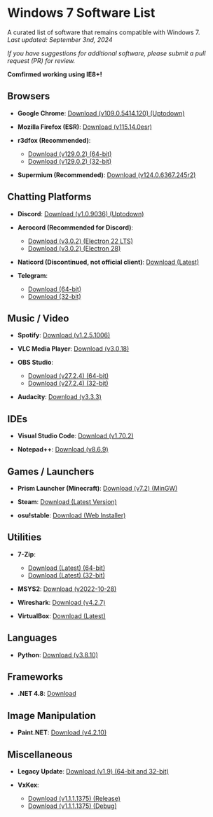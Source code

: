 # Windows 7 Software List
A curated list of software that remains compatible with Windows 7.  
*Last updated: September 3nd, 2024*

*If you have suggestions for additional software, please submit a pull request (PR) for review.*

**Comfirmed working using IE8+!**
## Browsers

- **Google Chrome**: [Download (v109.0.5414.120) (Uptodown)](https://dw7.uptodown.com/dwn/GpOucR-ucfrK0kDvhqwCp64sUQOuIFWMneh9vMSA3WNmepP3-SYuG6XmUZCQUHlri--J3-90jgi8RCHDJ5Dr7o8C4aqfVyJ9wOP9NhfQJ18H4IuwYf1TQUQfH6bNyQAk/sF-OYX6cZBOD6xoGA_SVVccR_gvyzhhvGe183gB6iDXyuM3e1ZdVgZcDrRua5-dUX2t4ggoH-rbnBM6MK-6QZXtax7X7m3UG0BWajoUE8W_Mfm9J4SjATNtjZzoNPXZE/O3JE9qQjEYBgTiPmIYf7UDKtxYupEO-YHLz_ENCKsjeDQiY75myft73nBD3UHessQ4JQm8mdOXepQ7Lcwh2vOhV8-7T9rLaqI5BTCLeDR9E=/google-chrome-109-0-5414-120.zip)

- **Mozilla Firefox (ESR)**: [Download (v115.14.0esr)](https://download-installer.cdn.mozilla.net/pub/firefox/releases/115.14.0esr/win64/en-US/Firefox%20Setup%20115.14.0esr.msi)

- **r3dfox (Recommended)**:  
  - [Download (v129.0.2) (64-bit)](https://github.com/Eclipse-Community/r3dfox/releases/download/v129.0.2/r3dfox-129.0.2.en-US.win64.installer.exe)  
  - [Download (v129.0.2) (32-bit)](https://github.com/Eclipse-Community/r3dfox/releases/download/v129.0.2/r3dfox-129.0.2.en-US.win32.installer.exe)

- **Supermium (Recommended)**: [Download (v124.0.6367.245r2)](https://github.com/win32ss/supermium/releases/download/v124-r2/supermium_124_64_setup.exe)

## Chatting Platforms

- **Discord**: [Download (v1.0.9036) (Uptodown)](https://dw.uptodown.net/dwn/xnMo36Hnf-yYCfAL_WGi2Dipsb08TSE7BOkPgp_OQ3SxoYWTpcaqPZAljUCkYjrz2H9tHCto8Zj3QXrXGbpj6bGOEacEoqPaRnW1CtI8SswTzNpRqJsRExfzX__ISypS/i1yk-lR8PjZOfpb6zdKP3ossqAgJmH5CYypbt9BEVp080LkE1IHkeXWYBftgiASIB9l6IpXgIq3UTHJ5syKmq61Y9age0JwQr4xmEhuW50ERnkO4hAknKMTF_kFk-LbS/x7pT5uRwXTjC3pu9JeayvGL-NEX68fVzEBhj0Rf4C-ijS2wjQNTp_RNUz7gOip46FlWO2bRnGG24QmkITRX7yQ==/discord-1-0-9036.exe)

- **Aerocord (Recommended for Discord)**:  
  - [Download (v3.0.2) (Electron 22 LTS)](https://randomserver.top/aerocord/Aerocord_E22_LTS.exe)  
  - [Download (v3.0.2) (Electron 28)](https://randomserver.top/aerocord/Aerocord_E28.exe)
 
- **Naticord (Discontinued, not official client)**: [Download (Latest)](https://github.com/Naticord/naticord/actions/runs/10436020906/artifacts/1823625191)

- **Telegram**:
  - [Download (64-bit)](https://github.com/telegramdesktop/tdesktop/releases/download/v5.4.1/tsetup-x64.5.4.1.exe)
  - [Download (32-bit)](https://github.com/telegramdesktop/tdesktop/releases/download/v5.4.1/tsetup.5.4.1.exe)

## Music / Video

- **Spotify**: [Download (v1.2.5.1006)](https://download.scdn.co/SpotifyFull7-8-8.1.exe)  

- **VLC Media Player**: [Download (v3.0.18)](https://get.videolan.org/vlc/3.0.18/win64/vlc-3.0.18-win64.exe)

- **OBS Studio**:
  - [Download (v27.2.4) (64-bit)](https://github.com/obsproject/obs-studio/releases/download/27.2.4/OBS-Studio-27.2.4-Full-Installer-x64.exe)
  - [Download (v27.2.4) (32-bit)](https://github.com/obsproject/obs-studio/releases/download/27.2.4/OBS-Studio-27.2.4-Full-Installer-x86.exe)
  
- **Audacity**: [Download (v3.3.3)](https://github.com/audacity/audacity/releases/download/Audacity-3.3.3/audacity-win-3.3.3-x64.exe)

## IDEs

- **Visual Studio Code**: [Download (v1.70.2)](https://update.code.visualstudio.com/1.70.2/win32-x64/stable)

- **Notepad++**: [Download (v8.6.9)](https://github.com/notepad-plus-plus/notepad-plus-plus/releases/download/v8.6.9/npp.8.6.9.Installer.x64.exe)

## Games / Launchers

- **Prism Launcher (Minecraft)**: [Download (v7.2) (MinGW)](https://github.com/PrismLauncher/PrismLauncher/releases/download/7.2/PrismLauncher-Windows-MinGW-w64-Setup-7.2.exe)

- **Steam**: [Download (Latest Version)](https://cdn.cloudflare.steamstatic.com/client/installer/SteamSetup.exe)

- **osu!stable**: [Download (Web Installer)](https://m1.ppy.sh/r/osu!install.exe)

## Utilities

- **7-Zip**:
  - [Download (Latest) (64-bit)](https://7-zip.org/a/7z2408-x64.exe)
  - [Download (Latest) (32-bit)](https://7-zip.org/a/7z2408-x86.exe)

- **MSYS2**: [Download (v2022-10-28)](https://github.com/msys2/msys2-installer/releases/download/2022-10-28/msys2-x86_64-20221028.exe)

- **Wireshark**: [Download (v4.2.7)](https://2.na.dl.wireshark.org/win64/all-versions/Wireshark-4.2.7-x64.exe)

- **VirtualBox**: [Download (Latest)](https://download.virtualbox.org/virtualbox/7.0.20/VirtualBox-7.0.20-163906-Win.exe)

## Languages

- **Python**: [Download (v3.8.10)](https://www.python.org/ftp/python/3.8.10/python-3.8.10-amd64.exe)

## Frameworks

- **.NET 4.8**: [Download](https://download.microsoft.com/download/f/3/a/f3a6af84-da23-40a5-8d1c-49cc10c8e76f/NDP48-x86-x64-AllOS-ENU.exe)

## Image Manipulation

- **Paint.NET**: [Download (v4.2.10)](https://download.filepuma.com/files/image-editors/paint-net/Paint.NET_v4.2.10.exe)

## Miscellaneous
- **Legacy Update**: [Download (v1.9) (64-bit and 32-bit)](https://content.legacyupdate.net/legacyupdate/LegacyUpdate-1.9.exe)

- **VxKex**:  
  - [Download (v1.1.1.1375) (Release)](https://github.com/commandcontrolQ/VxKex/releases/download/Version1.1.1.1375/KexSetup_Release_1_1_1_1375.exe)  
  - [Download (v1.1.1.1375) (Debug)](https://github.com/commandcontrolQ/VxKex/releases/download/Version1.1.1.1375/KexSetup_Debug_1_1_1_1375.exe)

